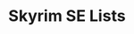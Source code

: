 ---
title: "Skyrim SE Lists"
linkTitle: "Skyrim SE Lists"
weight: 20
menu:
  main:
    weight: 10
---